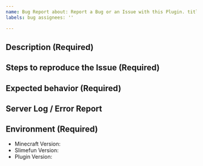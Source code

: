 ```yaml
---
name: Bug Report about: Report a Bug or an Issue with this Plugin. title: ''
labels: bug assignees: ''

---
```


## Description (Required)

<!-- A clear and detailed growth of what exactly the Issue consists of. -->
<!-- Please try to write as much as possible. "it doesn't work" is not sufficient. -->
<!-- Try to write at least 4-6 sentences. -->

## Steps to reproduce the Issue (Required)

<!-- Youtube Videos and Screenshots are recommended! -->

## Expected behavior (Required)

<!-- What did you expect to happen? -->

## Server Log / Error Report

<!-- Take a look at your Server Log and please provide any error reports you can find via https://pastebin.com/ -->
<!-- We may discard your Issue if you just post it here, as it's unreadable for us. Please use Pastebin! -->

## Environment (Required)

<!-- We may also close your Issue if you are not providing the exact version numbers. -->
<!-- "latest" IS NOT A VERSION NUMBER. -->
<!-- You can also just run "/sf versions" and show us a screenshot of that. -->

- Minecraft Version:
- Slimefun Version:
- Plugin Version: 
